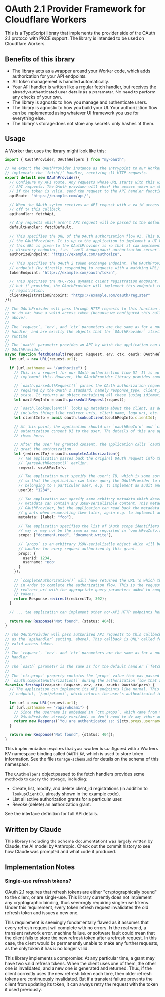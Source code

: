 # OAuth 2.1 Provider Framework for Cloudflare Workers

This is a TypeScript library that implements the provider side of the OAuth 2.1 protocol with PKCE support. The library is intended to be used on Cloudflare Workers.

## Benefits of this library

* The library acts as a wrapper around your Worker code, which adds authorization for your API endpoints.
* All token management is handled automatically.
* Your API handler is written like a regular fetch handler, but receives the already-authenticated user details as a parameter. No need to perform any checks of your own.
* The library is agnostic to how you manage and authenticate users.
* The library is agnostic to how you build your UI. Your authorization flow can be implemented using whatever UI framework you use for everything else.
* The library's storage does not store any secrets, only hashes of them.

## Usage

A Worker that uses the library might look like this:

```ts
import { OAuthProvider, OAuthHelpers } from "my-oauth";

// We export the OAuthProvider instance as the entrypoint to our Worker. This means it
// implements the `fetch()` handler, receiving all HTTP requests.
export default new OAuthProvider({
  // Configure my API route. Any requests whose URL starts with this will be considered to be
  // API requests. The OAuth provider will check the access token on these requests, and then,
  // if the token is valid, send the request to the API handler function.
  apiRoute: "https://example.com/api/",

  // When the OAuth system receives an API request with a valid access token, it passes the request
  // off to this callback.
  apiHandler: fetchApi,

  // Any requests which aren't API request will be passed to the default handler instead.
  defaultHandler: fetchDefault,

  // This specifies the URL of the OAuth authorization flow UI. This UI is NOT implemented by
  // the OAuthProvider. It is up to the application to implement a UI here. The only reason why
  // this URL is given to the OAuthProvider is so that it can implement the RFC-8414 metadata
  // discovery endpoint, i.e. `.well-known/oauth-authorization-server`.
  authorizeEndpoint: "https://example.com/authorize",

  // This specifies the OAuth 2 token exchange endpoint. The OAuthProvider will implement this
  // endpoint (by directly responding to requests with a matching URL).
  tokenEndpoint: "https://example.com/oauth/token",

  // This specifies the RFC-7591 dynamic client registration endpoint. This setting is optional,
  // but if provided, the OAuthProvider will implement this endpoint to allow dynamic client
  // registration.
  clientRegistrationEndpoint: "https://example.com/oauth/register"
});

// The OAuthProivder will pass through HTTP requests to this function if they aren't API requests
// or do not have a valid access token (because we configured this callback as `defaultHandler`,
// above).
//
// The `request`, `env`, and `ctx` parameters are the same as for a normal Cloudflare Workers fetch
// handler, and are exactly the objects that the `OAuthProvider` itself received from the Workers
// runtime.
//
// The `oauth` parameter provides an API by which the application can call back to the
// OAuthProvider.
async function fetchDefault(request: Request, env, ctx, oauth: OAuthHelpers) {
  let url = new URL(request.url);

  if (url.pathname == "/authorize") {
    // This is a request for our OAuth authorization flow UI. It is up to the application to
    // implement this. However, the OAuthProvider library provides some helpers to assist.

    // `oauth.parseAuthRequest()` parses the OAuth authorization request to extract the parameters
    // required by the OAuth 2 standard, namely response_type, client_id, redirect_uri, scope, and
    // state. It returns an object containing all these (using idiomatic camelCase naming).
    let oauthReqInfo = oauth.parseAuthRequest(request);

    // `oauth.lookupClient()` looks up metadata about the client, as definetd by RFC-7591. This
    // includes things like redirect_uris, client_name, logo_uri, etc.
    let clientInfo = await oauth.lookupClient(oauthReqInfo.clientId);

    // At this point, the application should use `oauthReqInfo` and `clientInfo` to render an
    // authorization consent UI to the user. The details of this are up to the app so are not
    // shown here.

    // After the user has granted consent, the application calls `oauth.completeAuthorization()` to
    // grant the authorization.
    let {redirectTo} = oauth.completeAuthorization({
      // The application passes back the original OAuth request info that was returned by
      // `parseAuthRequest()` earlier.
      request: oauthReqInfo,

      // The application must specify the user's ID, which is some sort of string. This is needed
      // so that the application can later query the OAuthProvider to enumerate all grants
      // belonging to a particular user, e.g. to implement an audit and revocation UI.
      userId: "1234",

      // The application can specify some arbitary metadata which describes this grant. The
      // metadata can contain any JSON-serializable content. This metadata is not used by the
      // OAuthProvider, but the application can read back the metadata attached to specific
      // grants when enumerating them later, again e.g. to implement an udit and revocation UI.
      metadata: {label: "foo"},

      // The application specifies the list of OAuth scope identifiers that were granted. This
      // may or may not be the same as was requested in `oauthReqInfo.scope`.
      scope: ["document.read", "document.write"],

      // `props` is an arbitrary JSON-serializable object which will be passed back to the API
      // handler for every request authorized by this grant.
      props: {
        userId: 1234,
        username: "Bob"
      }
    });

    // `completeAuthorization()` will have returned the URL to which the user should be redirected
    // in order to complete the authorization flow. This is the requesting client's OAuth
    // redirect_uri with the appropriate query parameters added to complete the flow and obtain
    // tokens.
    return Response.redirect(redirectTo, 302);
  }

  // ... the application can implement other non-API HTTP endpoints here ...

  return new Response("Not found", {status: 404});
}

// The OAuthProivder will pass authorized API requests to this callback (because we provided it
// as the `apiHandler` setting, above). This callback is ONLY called for API requests that had a
// valid access token.
//
// The `request`, `env`, and `ctx` parameters are the same as for a normal Cloudflare Workers fetch
// handler.
//
// The `oauth` parameter is the same as for the default handler (`fetchDefault`, above).
//
// The `ctx.props` property contains the `props` value that was passed to
// `oauth.completeAuthorization()` during the authorization flow that authorized this client.
function fetchApi(request: Request, env, ctx, oauth: OAuthHelpers) {
  // The application can implement its API endpoints like normal. This app implements a single
  // endpoint, `/api/whoami`, which returns the user's authenticated identity.

  let url = new URL(request.url);
  if (url.pathname == "/api/whoami") {
    // Since the username is embedded in `ctx.props`, which came from the access token that the
    // OAuthProivder already verified, we don't need to do any other authentication steps.
    return new Response(`You are authenticated as: ${ctx.props.username}`);
  }

  return new Response("Not found", {status: 404});
}
```

This implementation requires that your worker is configured with a Workers KV namespace binding called `OAUTH_KV`, which is used to store token information. See the file `storage-schema.md` for details on the schema of this namespace.

The `OAuthHelpers` object passed to the fetch handlers provides some methods to query the storage, including:

* Create, list, modify, and delete client_id registrations (in addition to `lookupClient()`, already shown in the example code).
* List all active authorization grants for a particular user.
* Revoke (delete) an authorization grant.

See the interface definition for full API details.

## Written by Claude

This library (including the schema documentation) was largely written by Claude, the AI model by Anthropic. Check out the commit history to see how Claude was prompted and what code it produced.

## Implementation Notes

### Single-use refresh tokens?

OAuth 2.1 requires that refresh tokens are either "cryptographically bound" to the client, or are single-use. This library currently does not implement any cryptographic binding, thus seemingly requiring single-use tokens. Under this requirement, every token refresh request invalidates the old refresh token and issues a new one.

This requirement is seemingly fundamentally flawed as it assumes that every refresh request will complete with no errors. In the real world, a transient network error, machine failure, or software fault could mean that the client fails to store the new refresh token after a refresh request. In this case, the client would be permanently unable to make any further requests, as the only token it has is no longer valid.

This library implements a compromise: At any particular time, a grant may have two valid refresh tokens. When the client uses one of them, the other one is invalidated, and a new one is generated and returned. Thus, if the client correctly uses the new refresh token each time, then older refresh tokens are continuously invalidated. But if a transient failure prevents the client from updating its token, it can always retry the request with the token it used previously.
